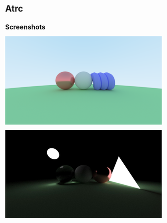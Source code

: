# Atrc

## Screenshots

![SinglePathTracedDiffuseSphere](./Diary/1920x1080/03_2018_10_07.png)

![SinglePathTracedDiffuseSphere](./Diary/1920x1080/01_2018_10_4.png)